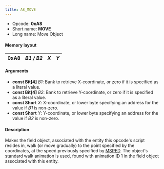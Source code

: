 ```yaml
---
title: A8_MOVE
---
```


- Opcode: **0xA8**
- Short name: **MOVE**
- Long name: Move Object

#### Memory layout

| 0xA8 | *B1 / B2* | *X* | *Y* |
|------|-----------|-----|-----|

#### Arguments

- **const Bit\[4\]** *B1*: Bank to retrieve X-coordinate, or zero if it is specified as a literal value.
- **const Bit\[4\]** *B2*: Bank to retrieve Y-coordinate, or zero if it is specified as a literal value.
- **const Short** *X*: X-coordinate, or lower byte specifying an address for the value if *B1* is non-zero.
- **const Short** *Y*: Y-coordinate, or lower byte specifying an address for the value if *B2* is non-zero.

#### Description

Makes the field object, associated with the entity this opcode's script resides in, walk (or move gradually) to the point specified by the coordinates, at the speed previously specified by [MSPED](B2_MSPED.md). The object's standard walk animation is used, found with animation ID 1 in the field object associated with this entity.
